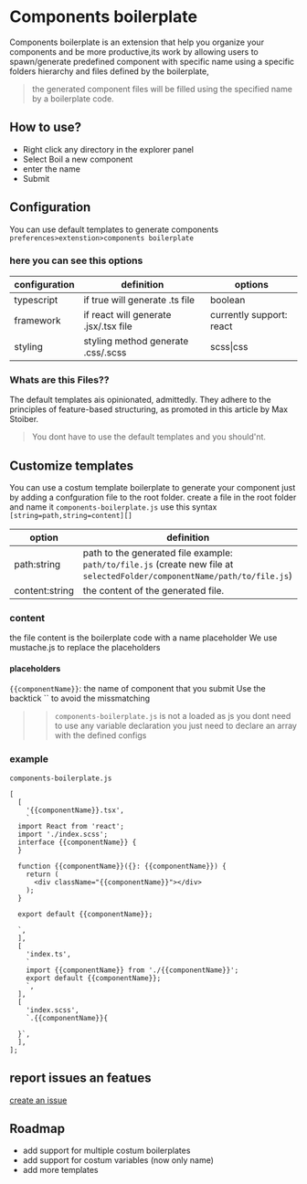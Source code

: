 # Components boilerplate

Components boilerplate is an extension that help you organize your components and be more productive,its work by allowing users to spawn/generate predefined component with specific name using a specific folders hierarchy and files defined by the boilerplate,
>the generated component files will be filled using the specified name by a boilerplate code.
## How to use?
- Right click any directory in the explorer panel
- Select Boil a new component
- enter the name
- Submit

## Configuration
You can use default templates to generate components 
``preferences>extenstion>components boilerplate``
### here you can see this options
| configuration | definition |options|
| ------ | ------ | ------ |
|typescript|if true will generate .ts file |boolean|
|framework|if react will generate .jsx/.tsx file|currently support: react|
|styling|styling method generate .css/.scss| scss\|css|

### Whats are this Files??
The default templates ais opinionated, admittedly. They adhere to the principles of feature-based structuring, as promoted in this article by Max Stoiber.
>You dont have to use the default templates and you should'nt.

## Customize templates
You can use a costum template boilerplate to generate your component just by adding a confguration file to the root folder.
create a file in the root folder and name it `components-boilerplate.js`
use this syntax  `[string=path,string=content][]`

| option | definition |
| ------ | ------ | 
|path:string|path to the generated file example: `path/to/file.js` (create new file at `selectedFolder/componentName/path/to/file.js`)|
|content:string|the content of the generated file. |
### content
the file content is the boilerplate code with a name placeholder
We use mustache.js to replace the placeholders
####  placeholders
``{{componentName}}``: the name of component that you submit
Use the backtick \`` to avoid the missmatching
>>`components-boilerplate.js` is not a loaded as js you dont need to use any variable declaration you just need to declare an array with the defined configs
### example
`components-boilerplate.js`
```
[
  [
    '{{componentName}}.tsx',
    `
  import React from 'react';
  import './index.scss';
  interface {{componentName}} {
  }
  
  function {{componentName}}({}: {{componentName}}) {
    return (
      <div className="{{componentName}}"></div>
    );
  }
  
  export default {{componentName}};
  
  `,
  ],
  [
    'index.ts',
    `
    import {{componentName}} from './{{componentName}}';
    export default {{componentName}};    
    `,
  ],
  [
    'index.scss',
    `.{{componentName}}{
    
  }`,
  ],
];

```
## report issues an featues
[create an issue](https://github.com/Danzo7/vscode-components-boilerplate/issues)
## Roadmap
- add support for multiple costum boilerplates
- add support for costum variables (now only name)
- add more templates